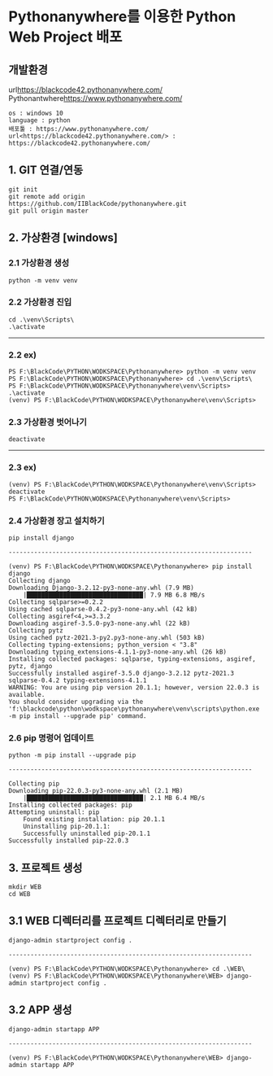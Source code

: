 # Pythonanywhere를 이용한 Python Web Project 배포

## 개발환경
url<https://blackcode42.pythonanywhere.com/>
Pythonantwhere<https://www.pythonanywhere.com/>

    os : windows 10
    language : python
    배포툴 : https://www.pythonanywhere.com/
    url<https://blackcode42.pythonanywhere.com/> : https://blackcode42.pythonanywhere.com/

## 1. GIT 연결/연동

    git init
    git remote add origin https://github.com/IIBlackCode/pythonanywhere.git
    git pull origin master

## 2. 가상환경 [windows]

### 2.1 가상환경 생성

    python -m venv venv

### 2.2 가상환경 진입

    cd .\venv\Scripts\
    .\activate

-------------------------------------------------------------------

### 2.2 ex)

    PS F:\BlackCode\PYTHON\WODKSPACE\Pythonanywhere> python -m venv venv
    PS F:\BlackCode\PYTHON\WODKSPACE\Pythonanywhere> cd .\venv\Scripts\  
    PS F:\BlackCode\PYTHON\WODKSPACE\Pythonanywhere\venv\Scripts> .\activate
    (venv) PS F:\BlackCode\PYTHON\WODKSPACE\Pythonanywhere\venv\Scripts> 

### 2.3 가상환경 벗어나기

    deactivate

-------------------------------------------------------------------

### 2.3 ex)

    (venv) PS F:\BlackCode\PYTHON\WODKSPACE\Pythonanywhere\venv\Scripts> deactivate      
    PS F:\BlackCode\PYTHON\WODKSPACE\Pythonanywhere\venv\Scripts> 

### 2.4 가상환경 장고 설치하기

    pip install django

    -------------------------------------------------------------------

    (venv) PS F:\BlackCode\PYTHON\WODKSPACE\Pythonanywhere> pip install django
    Collecting django
    Downloading Django-3.2.12-py3-none-any.whl (7.9 MB)
        |████████████████████████████████| 7.9 MB 6.8 MB/s
    Collecting sqlparse>=0.2.2
    Using cached sqlparse-0.4.2-py3-none-any.whl (42 kB)
    Collecting asgiref<4,>=3.3.2
    Downloading asgiref-3.5.0-py3-none-any.whl (22 kB)
    Collecting pytz
    Using cached pytz-2021.3-py2.py3-none-any.whl (503 kB)
    Collecting typing-extensions; python_version < "3.8"
    Downloading typing_extensions-4.1.1-py3-none-any.whl (26 kB)
    Installing collected packages: sqlparse, typing-extensions, asgiref, pytz, django
    Successfully installed asgiref-3.5.0 django-3.2.12 pytz-2021.3 sqlparse-0.4.2 typing-extensions-4.1.1
    WARNING: You are using pip version 20.1.1; however, version 22.0.3 is available.
    You should consider upgrading via the 'f:\blackcode\python\wodkspace\pythonanywhere\venv\scripts\python.exe -m pip install --upgrade pip' command.

### 2.6 pip 명령어 업데이트

    python -m pip install --upgrade pip

    -------------------------------------------------------------------

    Collecting pip
    Downloading pip-22.0.3-py3-none-any.whl (2.1 MB)
        |████████████████████████████████| 2.1 MB 6.4 MB/s
    Installing collected packages: pip
    Attempting uninstall: pip
        Found existing installation: pip 20.1.1
        Uninstalling pip-20.1.1:
        Successfully uninstalled pip-20.1.1
    Successfully installed pip-22.0.3

## 3. 프로젝트 생성

    mkdir WEB
    cd WEB

## 3.1 WEB 디렉터리를 프로젝트 디렉터리로 만들기
    
    django-admin startproject config . 

    -------------------------------------------------------------------

    (venv) PS F:\BlackCode\PYTHON\WODKSPACE\Pythonanywhere> cd .\WEB\
    (venv) PS F:\BlackCode\PYTHON\WODKSPACE\Pythonanywhere\WEB> django-admin startproject config .

## 3.2 APP 생성

    django-admin startapp APP

    -------------------------------------------------------------------

    (venv) PS F:\BlackCode\PYTHON\WODKSPACE\Pythonanywhere\WEB> django-admin startapp APP
    